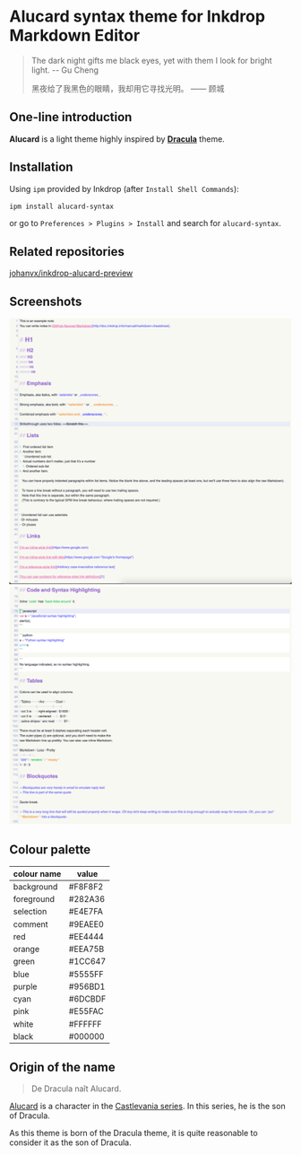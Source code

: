 # Alucard syntax theme for Inkdrop Markdown Editor

>   The dark night gifts me black eyes, yet with them I look for bright light. -- Gu Cheng
>
>   黑夜给了我黑色的眼睛，我却用它寻找光明。 —— 顾城

## One-line introduction

**Alucard** is a light theme highly inspired by **[Dracula]** theme.

## Installation

Using `ipm` provided by Inkdrop (after `Install Shell Commands`):

```bash
ipm install alucard-syntax
```

or go to `Preferences > Plugins > Install` and search for `alucard-syntax`.

## Related repositories

[johanvx/inkdrop-alucard-preview](https://github.com/johanvx/inkdrop-alucard-preview)

## Screenshots

![Screenshots 1](https://github.com/johanvx/inkdrop-alucard-syntax/blob/master/screenshots/1.png)
![Screenshots 2](https://github.com/johanvx/inkdrop-alucard-syntax/blob/master/screenshots/2.png)

## Colour palette

| colour name | value | 
| ----------- | ----- |
| background | #F8F8F2 |
| foreground | #282A36 |
| selection | #E4E7FA |
| comment | #9EAEE0 |
| red | #EE4444 |
| orange | #EEA75B |
| green | #1CC647 |
| blue | #5555FF |
| purple | #956BD1 |
| cyan | #6DCBDF |
| pink | #E55FAC |
| white | #FFFFFF |
| black | #000000 |

## Origin of the name

>   De Dracula naît Alucard.

[Alucard] is a character in the [Castlevania series]. In this series, he is the
son of Dracula.

As this theme is born of the Dracula theme, it is quite reasonable to consider
it as the son of Dracula.

[Alucard]: https://en.wikipedia.org/wiki/Alucard_(Castlevania)
[Castlevania series]: https://en.wikipedia.org/wiki/Castlevania
[Dracula]: https://draculatheme.com

